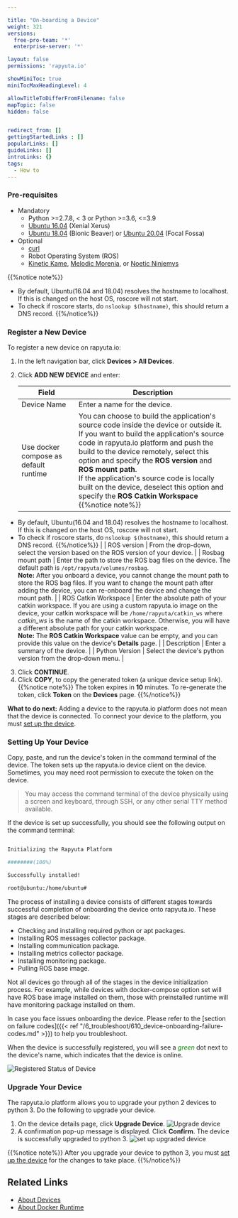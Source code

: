 ```yaml
---

title: "On-boarding a Device"
weight: 321
versions:
  free-pro-team: '*'
  enterprise-server: '*'

layout: false
permissions: 'rapyuta.io'

showMiniToc: true
miniTocMaxHeadingLevel: 4

allowTitleToDifferFromFilename: false
mapTopic: false
hidden: false


redirect_from: []
gettingStartedLinks : []
popularLinks: []
guideLinks: []
introLinks: {}
tags:
  - How to
---
```


### Pre-requisites

* Mandatory
   * Python >=2.7.8, < 3 or Python >=3.6, <=3.9
   * [Ubuntu 16.04](http://releases.ubuntu.com/16.04/) (Xenial Xerus)
   * [Ubuntu 18.04](http://releases.ubuntu.com/18.04/) (Bionic Beaver) or [Ubuntu 20.04](https://releases.ubuntu.com/20.04/) (Focal Fossa)
* Optional
    * [curl](https://curl.haxx.se/)
    * Robot Operating System (ROS)
    * [Kinetic Kame](http://wiki.ros.org/kinetic), [Melodic Morenia](http://wiki.ros.org/melodic), or [Noetic Ninjemys](http://wiki.ros.org/noetic)

{{%notice note%}}
 * By default, Ubuntu(16.04 and 18.04) resolves the hostname to localhost. If this is changed on the host OS, roscore will not start. 
 * To check if roscore starts, do `nslookup $(hostname)`, this should return a DNS record.
{{%/notice%}}

### Register a New Device
To register a new device on rapyuta.io:

1. In the left navigation bar, click **Devices > All Devices**.
2. Click **ADD NEW DEVICE** and enter:

   | Field | Description |
   | ------- | ---------- |
   | Device Name | Enter a name for the device. |
   | Use docker compose as default runtime | You can choose to build the application's source code inside the device or outside it. <br> If you want to build the application's source code in rapyuta.io platform and push the build to the device remotely, select this option and specify the **ROS version** and **ROS mount path**. <br> If the application's source code is locally built on the device, deselect this option and specify the **ROS Catkin Workspace** {{%notice note%}}
 * By default, Ubuntu(16.04 and 18.04) resolves the hostname to localhost. If this is changed on the host OS, roscore will not start. 
 * To check if roscore starts, do `nslookup $(hostname)`, this should return a DNS record.
{{%/notice%}} |
   | ROS version | From the drop-down, select the version based on the ROS version of your device. |
   | Rosbag mount path | Enter the path to store the ROS bag files on the device. The default path is `/opt/rapyuta/volumes/rosbag`. <br> **Note:** After you onboard a device, you cannot change the mount path to store the ROS bag files. If you want to change the mount path after adding the device, you can re-onboard the device and change the mount path. |
   | ROS Catkin Workspace | Enter the absolute path of your catkin workspace. If you are using a custom rapyuta.io image on the device, your catkin workspace will be `/home/rapyuta/catkin_ws` where *catkin_ws* is the name of the catkin workspace. Otherwise, you will have a different absolute path for your catkin workspace. <br> **Note:**  The **ROS Catkin Workspace** value can be empty, and you can provide this value on the device's **Details** page. |
   | Description | Enter a summary of the device. |
   | Python Version | Select the device's python version from the drop-down menu. |

3. Click **CONTINUE**.
4. Click **COPY**, to copy the generated token (a unique device setup link).  
   {{%notice note%}}
   The token expires in **10** minutes. To re-generate the token, click **Token** on the **Devices** page.
   {{%/notice%}}
   
**What to do next:** Adding a device to the rapyuta.io platform does not mean that the device is connected. To connect your device to the platform, you must [set up the device](/3_how-tos/32_device-management/321_onboarding-a-device/#setting-up-your-device).


### Setting Up Your Device

Copy, paste, and run the device's token in the command terminal
of the device. The token sets up the rapyuta.io device client on
the device. Sometimes, you may need root permission to execute
the token on the device.

>  You may access the command terminal of the device physically using a screen and keyboard, through SSH, or any other serial TTY method available.



If the device is set up successfully, you should see the following output
on the command terminal:

```bash

Initializing the Rapyuta Platform

########(100%)

Successfully installed!

root@ubuntu:/home/ubuntu#

```

The process of installing a device consists of different stages towards
successful completion of onboarding the device onto rapyuta.io.
These stages are described below:

* Checking and installing required python or apt packages.
* Installing ROS messages collector package.
* Installing communication package.
* Installing metrics collector package.
* Installing monitoring package.
* Pulling ROS base image.



Not all devices go through all of the stages in the device initialization
process. For example, while devices with docker-compose option set will
have ROS base image installed on them, those with preinstalled runtime
will have monitoring package installed on them.





In case you face issues onboarding the device. Please refer to the [section on failure codes]({{< ref "/6_troubleshoot/610_device-onboarding-failure-codes.md" >}}) to help you troubleshoot.




When the device is successfully registered, you will see a
<span style="color:green">*green*</span> dot next to the
device's name, which indicates that the device is online.


![Registered Status of Device](/images/getting-started/add-new-device/demo-device.png?classes=border,shadow&width=40pc)

### Upgrade Your Device

The rapyuta.io platform allows you to upgrade your python 2 devices to python 3. Do the following to upgrade your device.

1. On the device details page, click **Upgrade Device**.
![Upgrade device](/images/getting-started/add-new-device/upgrade-device.png?classes=border,shadow&width=40pc)
2. A confirmation pop-up message is displayed. Click **Confirm**. The device is successfully upgraded to python 3.
![set up upgraded device](/images/getting-started/add-new-device/set-up-upgraded-device.png?classes=border,shadow&width=40pc)

{{%notice note%}}
After you upgrade your device to python 3, you must [set up the device](/3_how-tos/32_device-management/321_onboarding-a-device/#setting-up-your-device) for the changes to take place.
{{%/notice%}} 

## Related Links
* [About Devices](/1_understanding-rio/12_core-concepts/#device-management)
* [About Docker Runtime](/5_deep-dives/51_managing-devices/511_device-runtime/#dockercompose-runtime-for-device)